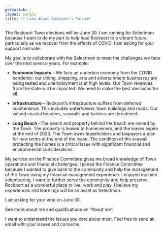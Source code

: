 ```yaml
---
permalink: /
layout: single
title: "I Care About Rockport's Future"
---
```


The Rockport Town elections will be June 30. I am running for Selectman because I want to do my part to help 
lead Rockport to a vibrant future, particularly as we recover from the effects of COVID. 
I am asking for your support and vote.

My goal is to collaborate with the Selectmen to meet the challenges we face over the next several years. For example:

*	**Economic Impacts** – We face an uncertain economy from the COVID pandemic; 
our dining, shopping, arts and entertainment businesses are being tested and unemployment is at high levels. 
Our Town revenues from the state will be impacted. We need to make the best decisions for all.

*	**Infrastructure** – Rockport’s infrastructure suffers from deferred maintenance. This includes water/sewer, 
town buildings and roads. Our valued coastal beaches, seawalls and harbors are threatened.

*	**Long Beach** –The beach and property behind the beach are owned by the Town.  The property is leased 
to homeowners, and the leases expire at the end of 2023. The Town owes leaseholders and taxpayers 
a plan for new terms at the end of the lease. The condition of the seawall protecting the homes 
is a critical issue with significant financial and environmental considerations.

My service on the Finance Committee gives me broad knowledge of Town operations and financial challenges. 
I joined the Finance Committee because I wanted to give back to the community and help the management of the 
Town using my financial management experience. I enjoyed my time volunteering. 
I want to further serve the community and help preserve Rockport as a wonderful place to live, work and play.
I believe my experiences and learnings will be an asset as Selectman.

I am asking for your vote on June 30. 

See more about me and qualifications on "About me".

I want to understand the issues you care about most. Feel free to send an email with your issues and concerns.
